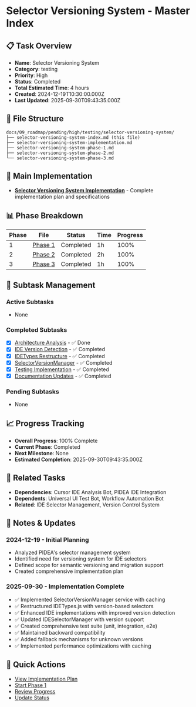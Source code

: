 # Selector Versioning System - Master Index

## 📋 Task Overview
- **Name**: Selector Versioning System
- **Category**: testing
- **Priority**: High
- **Status**: Completed
- **Total Estimated Time**: 4 hours
- **Created**: 2024-12-19T10:30:00.000Z
- **Last Updated**: 2025-09-30T09:43:35.000Z

## 📁 File Structure
```
docs/09_roadmap/pending/high/testing/selector-versioning-system/
├── selector-versioning-system-index.md (this file)
├── selector-versioning-system-implementation.md
├── selector-versioning-system-phase-1.md
├── selector-versioning-system-phase-2.md
└── selector-versioning-system-phase-3.md
```

## 🎯 Main Implementation
- **[Selector Versioning System Implementation](./selector-versioning-system-implementation.md)** - Complete implementation plan and specifications

## 📊 Phase Breakdown
| Phase | File | Status | Time | Progress |
|-------|------|--------|------|----------|
| 1 | [Phase 1](./selector-versioning-system-phase-1.md) | Completed | 1h | 100% |
| 2 | [Phase 2](./selector-versioning-system-phase-2.md) | Completed | 2h | 100% |
| 3 | [Phase 3](./selector-versioning-system-phase-3.md) | Completed | 1h | 100% |

## 🔄 Subtask Management
### Active Subtasks
- None

### Completed Subtasks
- [x] [Architecture Analysis](./selector-versioning-system-implementation.md) - ✅ Done
- [x] [IDE Version Detection](./selector-versioning-system-phase-1.md) - ✅ Completed
- [x] [IDETypes Restructure](./selector-versioning-system-phase-2.md) - ✅ Completed
- [x] [SelectorVersionManager](./selector-versioning-system-phase-3.md) - ✅ Completed
- [x] [Testing Implementation](./selector-versioning-system-implementation.md) - ✅ Completed
- [x] [Documentation Updates](./selector-versioning-system-implementation.md) - ✅ Completed

### Pending Subtasks
- None

## 📈 Progress Tracking
- **Overall Progress**: 100% Complete
- **Current Phase**: Completed
- **Next Milestone**: None
- **Estimated Completion**: 2025-09-30T09:43:35.000Z

## 🔗 Related Tasks
- **Dependencies**: Cursor IDE Analysis Bot, PIDEA IDE Integration
- **Dependents**: Universal UI Test Bot, Workflow Automation Bot
- **Related**: IDE Selector Management, Version Control System

## 📝 Notes & Updates
### 2024-12-19 - Initial Planning
- Analyzed PIDEA's selector management system
- Identified need for versioning system for IDE selectors
- Defined scope for semantic versioning and migration support
- Created comprehensive implementation plan

### 2025-09-30 - Implementation Complete
- ✅ Implemented SelectorVersionManager service with caching
- ✅ Restructured IDETypes.js with version-based selectors
- ✅ Enhanced IDE implementations with improved version detection
- ✅ Updated IDESelectorManager with version support
- ✅ Created comprehensive test suite (unit, integration, e2e)
- ✅ Maintained backward compatibility
- ✅ Added fallback mechanisms for unknown versions
- ✅ Implemented performance optimizations with caching

## 🚀 Quick Actions
- [View Implementation Plan](./selector-versioning-system-implementation.md)
- [Start Phase 1](./selector-versioning-system-phase-1.md)
- [Review Progress](#progress-tracking)
- [Update Status](#notes--updates)
